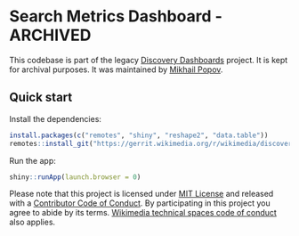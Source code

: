 # Search Metrics Dashboard - ARCHIVED

This codebase is part of the legacy [Discovery Dashboards](https://discovery.wmflabs.org/) project. It is kept for archival purposes. It was maintained by [Mikhail Popov](https://meta.wikimedia.org/wiki%2fUser%3aMPopov_%28WMF%29).

## Quick start

Install the dependencies:

```R
install.packages(c("remotes", "shiny", "reshape2", "data.table"))
remotes::install_git("https://gerrit.wikimedia.org/r/wikimedia/discovery/polloi")
```

Run the app:

```R
shiny::runApp(launch.browser = 0)
```

Please note that this project is licensed under [MIT License](LICENSE.md) and released with a [Contributor Code of Conduct](CONDUCT.md). By participating in this project you agree to abide by its terms. [Wikimedia technical spaces code of conduct](https://www.mediawiki.org/wiki/Special:MyLanguage/Code_of_Conduct) also applies.
